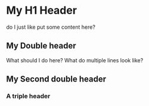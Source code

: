 # My H1 Header
do I just like put some content here?
## My Double header
What should I do here?
What do multiple lines look like?
## My Second double header
### A triple header
